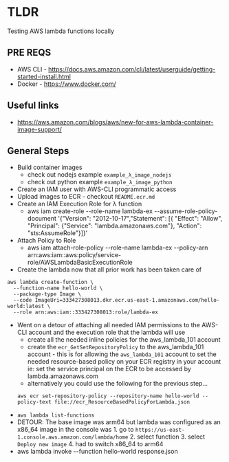 # TLDR

Testing AWS lambda functions locally

## PRE REQS
- AWS CLI - https://docs.aws.amazon.com/cli/latest/userguide/getting-started-install.html
- Docker - https://www.docker.com/

## Useful links
- https://aws.amazon.com/blogs/aws/new-for-aws-lambda-container-image-support/

## General Steps
- Build container images
    - check out nodejs example `example_λ_image_nodejs`
    - check out python example `example_λ_image_python`
- Create an IAM user with AWS-CLI programmatic access
- Upload images to ECR - checkout `README.ecr.md`
- Create an IAM Execution Role for λ function
    - aws iam create-role --role-name lambda-ex --assume-role-policy-document '{"Version": "2012-10-17","Statement": [{ "Effect": "Allow", "Principal": {"Service": "lambda.amazonaws.com"}, "Action": "sts:AssumeRole"}]}'
- Attach Policy to Role
    - aws iam attach-role-policy --role-name lambda-ex --policy-arn arn:aws:iam::aws:policy/service-role/AWSLambdaBasicExecutionRole
- Create the lambda now that all prior work has been taken care of
```
aws lambda create-function \
  --function-name hello-world \
  --package-type Image \
  --code ImageUri=333427308013.dkr.ecr.us-east-1.amazonaws.com/hello-world:latest \
  --role arn:aws:iam::333427308013:role/lambda-ex
```
- Went on a detour of attaching all needed IAM permissions to the AWS-CLI account and the execution role that the lambda will use
    - create all the needed inline policies for the aws_lambda_101 account
    - create the `ecr_GetSetRepositoryPolicy` to the aws_lambda_101 account - this is for allowing the `aws_lambda_101` account to set the needed resource-based policy on your ECR registry in your account ie: set the service principal on the ECR to be accessed by lambda.amazonaws.com
    - alternatively you could use the following for the previous step...
    ```
    aws ecr set-repository-policy --repository-name hello-world --policy-text file://ecr_ResourceBasedPolicyForLambda.json
    ```
- `aws lambda list-functions`
- DETOUR: The base image was arm64 but lambda was configured as an x86_64 image
    in the console was
        1. go to `https://us-east-1.console.aws.amazon.com/lambda/home`
        2. select function
        3. select `Deploy new image`
        4. had to switch x86_64 to arm64
- aws lambda invoke --function hello-world response.json